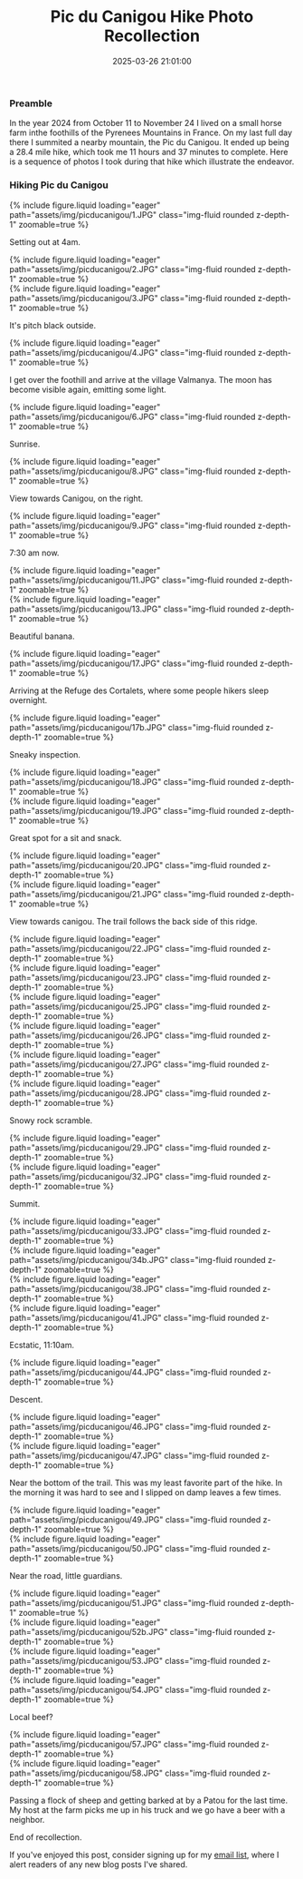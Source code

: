 ﻿---
layout: post
title: Pic du Canigou Hike Photo Recollection
date: 2025-03-26 21:01:00
description: 
tags: hiking 
categories: 
thumbnail:
---

### Preamble

In the year 2024 from October 11 to November 24 I lived on a small horse farm inthe foothills of the Pyrenees Mountains in France. 
On my last full day there I summited a nearby mountain, the Pic du Canigou. 
It ended up being a 28.4 mile hike, which took me 11 hours and 37 minutes to complete.
Here is a sequence of photos I took during that hike which illustrate the endeavor.
### Hiking Pic du Canigou

<div class="row mt-3">
    <div class="col-sm mt-3 mt-md-0">
        {% include figure.liquid loading="eager" path="assets/img/picducanigou/1.JPG" class="img-fluid rounded z-depth-1" zoomable=true %}
    </div>
</div>

Setting out at 4am.

<div class="row mt-3">
    <div class="col-sm mt-3 mt-md-0">
        {% include figure.liquid loading="eager" path="assets/img/picducanigou/2.JPG" class="img-fluid rounded z-depth-1" zoomable=true %}
    </div>
</div>

<div class="row mt-3">
    <div class="col-sm mt-3 mt-md-0">
        {% include figure.liquid loading="eager" path="assets/img/picducanigou/3.JPG" class="img-fluid rounded z-depth-1" zoomable=true %}
    </div>
</div>

It's pitch black outside.

<div class="row mt-3">
    <div class="col-sm mt-3 mt-md-0">
        {% include figure.liquid loading="eager" path="assets/img/picducanigou/4.JPG" class="img-fluid rounded z-depth-1" zoomable=true %}
    </div>
</div>

I get over the foothill and arrive at the village Valmanya. The moon has become visible again, emitting some light.

<div class="row mt-3">
    <div class="col-sm mt-3 mt-md-0">
        {% include figure.liquid loading="eager" path="assets/img/picducanigou/6.JPG" class="img-fluid rounded z-depth-1" zoomable=true %}
    </div>
</div>

Sunrise.

<div class="row mt-3">
    <div class="col-sm mt-3 mt-md-0">
        {% include figure.liquid loading="eager" path="assets/img/picducanigou/8.JPG" class="img-fluid rounded z-depth-1" zoomable=true %}
    </div>
</div>

View towards Canigou, on the right.

<div class="row mt-3">
    <div class="col-sm mt-3 mt-md-0">
        {% include figure.liquid loading="eager" path="assets/img/picducanigou/9.JPG" class="img-fluid rounded z-depth-1" zoomable=true %}
    </div>
</div>

7:30 am now.

<div class="row mt-3">
    <div class="col-sm mt-3 mt-md-0">
        {% include figure.liquid loading="eager" path="assets/img/picducanigou/11.JPG" class="img-fluid rounded z-depth-1" zoomable=true %}
    </div>
</div>

<div class="row mt-3">
    <div class="col-sm mt-3 mt-md-0">
        {% include figure.liquid loading="eager" path="assets/img/picducanigou/13.JPG" class="img-fluid rounded z-depth-1" zoomable=true %}
    </div>
</div>

Beautiful banana.

<div class="row mt-3">
    <div class="col-sm mt-3 mt-md-0">
        {% include figure.liquid loading="eager" path="assets/img/picducanigou/17.JPG" class="img-fluid rounded z-depth-1" zoomable=true %}
    </div>
</div>

Arriving at the Refuge des Cortalets, where some people hikers sleep overnight.

<div class="row mt-3">
    <div class="col-sm mt-3 mt-md-0">
        {% include figure.liquid loading="eager" path="assets/img/picducanigou/17b.JPG" class="img-fluid rounded z-depth-1" zoomable=true %}
    </div>
</div>

Sneaky inspection.

<div class="row mt-3">
    <div class="col-sm mt-3 mt-md-0">
        {% include figure.liquid loading="eager" path="assets/img/picducanigou/18.JPG" class="img-fluid rounded z-depth-1" zoomable=true %}
    </div>
</div>

<div class="row mt-3">
    <div class="col-sm mt-3 mt-md-0">
        {% include figure.liquid loading="eager" path="assets/img/picducanigou/19.JPG" class="img-fluid rounded z-depth-1" zoomable=true %}
    </div>
</div>

Great spot for a sit and snack.

<div class="row mt-3">
    <div class="col-sm mt-3 mt-md-0">
        {% include figure.liquid loading="eager" path="assets/img/picducanigou/20.JPG" class="img-fluid rounded z-depth-1" zoomable=true %}
    </div>
</div>

<div class="row mt-3">
    <div class="col-sm mt-3 mt-md-0">
        {% include figure.liquid loading="eager" path="assets/img/picducanigou/21.JPG" class="img-fluid rounded z-depth-1" zoomable=true %}
    </div>
</div>

View towards canigou. The trail follows the back side of this ridge.

<div class="row mt-3">
    <div class="col-sm mt-3 mt-md-0">
        {% include figure.liquid loading="eager" path="assets/img/picducanigou/22.JPG" class="img-fluid rounded z-depth-1" zoomable=true %}
    </div>
</div>

<div class="row mt-3">
    <div class="col-sm mt-3 mt-md-0">
        {% include figure.liquid loading="eager" path="assets/img/picducanigou/23.JPG" class="img-fluid rounded z-depth-1" zoomable=true %}
    </div>
</div>

<div class="row mt-3">
    <div class="col-sm mt-3 mt-md-0">
        {% include figure.liquid loading="eager" path="assets/img/picducanigou/25.JPG" class="img-fluid rounded z-depth-1" zoomable=true %}
    </div>
</div>

<div class="row mt-3">
    <div class="col-sm mt-3 mt-md-0">
        {% include figure.liquid loading="eager" path="assets/img/picducanigou/26.JPG" class="img-fluid rounded z-depth-1" zoomable=true %}
    </div>
</div>

<div class="row mt-3">
    <div class="col-sm mt-3 mt-md-0">
        {% include figure.liquid loading="eager" path="assets/img/picducanigou/27.JPG" class="img-fluid rounded z-depth-1" zoomable=true %}
    </div>
</div>

<div class="row mt-3">
    <div class="col-sm mt-3 mt-md-0">
        {% include figure.liquid loading="eager" path="assets/img/picducanigou/28.JPG" class="img-fluid rounded z-depth-1" zoomable=true %}
    </div>
</div>

Snowy rock scramble.
 
<div class="row mt-3">
    <div class="col-sm mt-3 mt-md-0">
        {% include figure.liquid loading="eager" path="assets/img/picducanigou/29.JPG" class="img-fluid rounded z-depth-1" zoomable=true %}
    </div>
</div>

<div class="row mt-3">
    <div class="col-sm mt-3 mt-md-0">
        {% include figure.liquid loading="eager" path="assets/img/picducanigou/32.JPG" class="img-fluid rounded z-depth-1" zoomable=true %}
    </div>
</div>

Summit.

<div class="row mt-3">
    <div class="col-sm mt-3 mt-md-0">
        {% include figure.liquid loading="eager" path="assets/img/picducanigou/33.JPG" class="img-fluid rounded z-depth-1" zoomable=true %}
    </div>
</div>

<div class="row mt-3">
    <div class="col-sm mt-3 mt-md-0">
        {% include figure.liquid loading="eager" path="assets/img/picducanigou/34b.JPG" class="img-fluid rounded z-depth-1" zoomable=true %}
    </div>
</div>

<div class="row mt-3">
    <div class="col-sm mt-3 mt-md-0">
        {% include figure.liquid loading="eager" path="assets/img/picducanigou/38.JPG" class="img-fluid rounded z-depth-1" zoomable=true %}
    </div>
</div>

<div class="row mt-3">
    <div class="col-sm mt-3 mt-md-0">
        {% include figure.liquid loading="eager" path="assets/img/picducanigou/41.JPG" class="img-fluid rounded z-depth-1" zoomable=true %}
    </div>
</div>

Ecstatic, 11:10am.

<div class="row mt-3">
    <div class="col-sm mt-3 mt-md-0">
        {% include figure.liquid loading="eager" path="assets/img/picducanigou/44.JPG" class="img-fluid rounded z-depth-1" zoomable=true %}
    </div>
</div>

Descent.

<div class="row mt-3">
    <div class="col-sm mt-3 mt-md-0">
        {% include figure.liquid loading="eager" path="assets/img/picducanigou/46.JPG" class="img-fluid rounded z-depth-1" zoomable=true %}
    </div>
</div>

<div class="row mt-3">
    <div class="col-sm mt-3 mt-md-0">
        {% include figure.liquid loading="eager" path="assets/img/picducanigou/47.JPG" class="img-fluid rounded z-depth-1" zoomable=true %}
    </div>
</div>

Near the bottom of the trail. This was my least favorite part of the hike. In the morning it was hard to see and I slipped on damp leaves a few times.

<div class="row mt-3">
    <div class="col-sm mt-3 mt-md-0">
        {% include figure.liquid loading="eager" path="assets/img/picducanigou/49.JPG" class="img-fluid rounded z-depth-1" zoomable=true %}
    </div>
    <div class="col-sm mt-3 mt-md-0">
        {% include figure.liquid loading="eager" path="assets/img/picducanigou/50.JPG" class="img-fluid rounded z-depth-1" zoomable=true %}
    </div>
</div>

Near the road, little guardians.

<div class="row mt-3">
    <div class="col-sm mt-3 mt-md-0">
        {% include figure.liquid loading="eager" path="assets/img/picducanigou/51.JPG" class="img-fluid rounded z-depth-1" zoomable=true %}
    </div>
</div>

<div class="row mt-3">
    <div class="col-sm mt-3 mt-md-0">
        {% include figure.liquid loading="eager" path="assets/img/picducanigou/52b.JPG" class="img-fluid rounded z-depth-1" zoomable=true %}
    </div>
</div>

<div class="row mt-3">
    <div class="col-sm mt-3 mt-md-0">
        {% include figure.liquid loading="eager" path="assets/img/picducanigou/53.JPG" class="img-fluid rounded z-depth-1" zoomable=true %}
    </div>
</div>

<div class="row mt-3">
    <div class="col-sm mt-3 mt-md-0">
        {% include figure.liquid loading="eager" path="assets/img/picducanigou/54.JPG" class="img-fluid rounded z-depth-1" zoomable=true %}
    </div>
</div>

Local beef?

<div class="row mt-3">
    <div class="col-sm mt-3 mt-md-0">
        {% include figure.liquid loading="eager" path="assets/img/picducanigou/57.JPG" class="img-fluid rounded z-depth-1" zoomable=true %}
    </div>
</div>

<div class="row mt-3">
    <div class="col-sm mt-3 mt-md-0">
        {% include figure.liquid loading="eager" path="assets/img/picducanigou/58.JPG" class="img-fluid rounded z-depth-1" zoomable=true %}
    </div>
</div>

Passing a flock of sheep and getting barked at by a Patou for the last time.
My host at the farm picks me up in his truck and we go have a beer with a neighbor.

End of recollection.

If you've enjoyed this post, consider signing up for my [email list](https://ianbeard.ck.page/c7f727312c), where I alert readers of any new blog posts I've shared.
